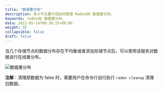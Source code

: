 ```yaml
---
title: "数据重分布"
description: 本小节主要介绍如何管理 RadonDB 数据重分布。 
keywords: radondb 数据重分布,
data: 2021-05-14T00:38:25+09:00
weight: 35
collapsible: false
draft: false
---
```




当几个存储节点的数据分布存在不均衡或者添加存储节点后，可以使用该服务对数据进行在线重分布。

![数据重分布](../../_images/rebalance_data.png)

**注解**：清理原数据为 false 时，需要用户在命令行自行执行 `radon cleanup` 清理旧数据。
